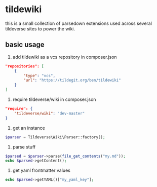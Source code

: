 # tildewiki

this is a small collection of parsedown extensions used across several tildeverse
sites to power the wiki.

## basic usage

1. add tildewiki as a vcs repository in composer.json
```json
"repositories": [
	{
		"type": "vcs",
		"url": "https://tildegit.org/ben/tildewiki"
	}
]
```

1. require tildeverse/wiki in composer.json
```json
"require": {
	"tildeverse/wiki": "dev-master"
}
```

1. get an instance
```php
$parser = Tildeverse\Wiki\Parser::factory();
```

1. parse stuff
```php
$parsed = $parser->parse(file_get_contents("my.md"));
echo $parsed->getContent();
```

1. get yaml frontmatter values
```php
echo $parsed->getYAML()["my_yaml_key"];
```

